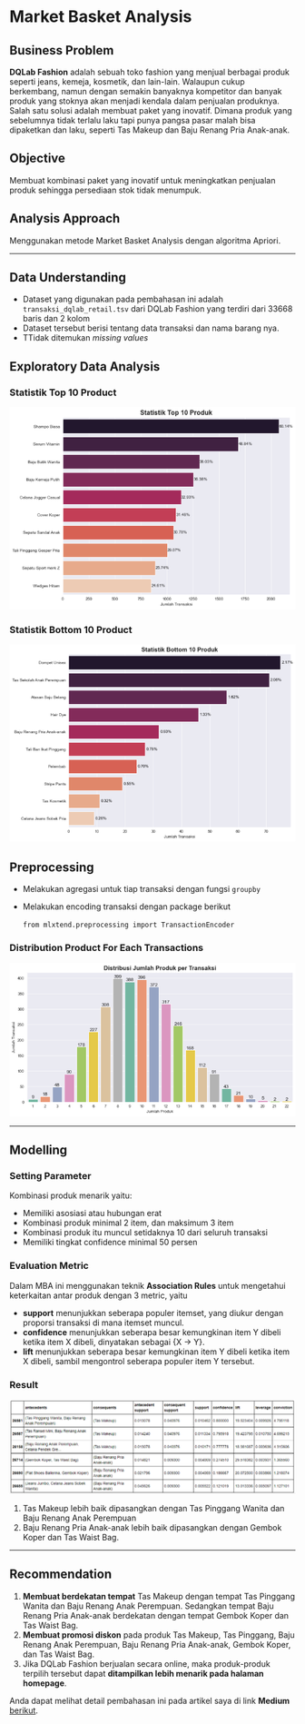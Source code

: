 # Market Basket Analysis

## Business Problem
**DQLab Fashion** adalah sebuah toko fashion yang menjual berbagai produk seperti jeans, kemeja, kosmetik, dan lain-lain. Walaupun cukup berkembang, namun dengan semakin banyaknya kompetitor dan banyak produk yang stoknya akan menjadi kendala dalam penjualan produknya. Salah satu solusi adalah membuat paket yang inovatif. Dimana produk yang sebelumnya tidak terlalu laku tapi punya pangsa pasar malah bisa dipaketkan dan laku, seperti Tas Makeup dan Baju Renang Pria Anak-anak.

## Objective
Membuat kombinasi paket yang inovatif untuk meningkatkan penjualan produk sehingga persediaan stok tidak menumpuk.

## Analysis Approach
Menggunakan metode Market Basket Analysis dengan algoritma Apriori.

<hr>

## Data Understanding
- Dataset yang digunakan pada pembahasan ini adalah `transaksi_dqlab_retail.tsv` dari DQLab Fashion yang terdiri dari 33668 baris dan 2 kolom
- Dataset tersebut berisi tentang data transaksi dan nama barang nya.
- TTidak ditemukan *missing values*

## Exploratory Data Analysis
### Statistik Top 10 Product
![top10](/img/top10_product.png?raw=true)

### Statistik Bottom 10 Product
![bottom10](/img/bottom10_product.png?raw=true)


## Preprocessing
- Melakukan agregasi untuk tiap transaksi dengan fungsi `groupby`
- Melakukan encoding transaksi dengan package berikut

    ```from mlxtend.preprocessing import TransactionEncoder```

### Distribution Product For Each Transactions
![transactions](/img/transactions.png?raw=true)


<hr>

## Modelling
### Setting Parameter
Kombinasi produk menarik yaitu:
* Memiliki asosiasi atau hubungan erat
* Kombinasi produk minimal 2 item, dan maksimum 3 item
* Kombinasi produk itu muncul setidaknya 10 dari seluruh transaksi
* Memiliki tingkat confidence minimal 50 persen

### Evaluation Metric
Dalam MBA ini menggunakan teknik **Association Rules** untuk mengetahui keterkaitan antar produk dengan 3 metric, yaitu
- **support** menunjukkan seberapa populer itemset, yang diukur dengan proporsi transaksi di mana itemset muncul.
- **confidence** menunjukkan seberapa besar kemungkinan item Y dibeli ketika item X dibeli, dinyatakan sebagai {X -> Y}.
- **lift** menunjukkan seberapa besar kemungkinan item Y dibeli ketika item X dibeli, sambil mengontrol seberapa populer item Y tersebut.

### Result
![mba](/img/MBA_result.png?raw=true)
1. Tas Makeup lebih baik dipasangkan dengan Tas Pinggang Wanita dan Baju Renang Anak Perempuan
2. Baju Renang Pria Anak-anak lebih baik dipasangkan dengan Gembok Koper dan Tas Waist Bag.

<hr>

## Recommendation
1. **Membuat berdekatan tempat** Tas Makeup dengan tempat Tas Pinggang Wanita dan Baju Renang Anak Perempuan. Sedangkan tempat Baju Renang Pria Anak-anak berdekatan dengan tempat Gembok Koper dan Tas Waist Bag.
2. **Membuat promosi diskon** pada produk Tas Makeup, Tas Pinggang, Baju Renang Anak Perempuan, Baju Renang Pria Anak-anak, Gembok Koper, dan Tas Waist Bag.
3. Jika DQLab Fashion berjualan secara online, maka produk-produk terpilih tersebut dapat **ditampilkan lebih menarik pada halaman homepage**.

Anda dapat melihat detail pembahasan ini pada artikel saya di link **Medium** [berikut](https://ferids55.medium.com/data-science-in-retail-business-a7d3a57bf959).
